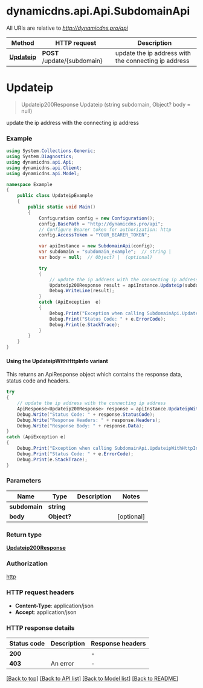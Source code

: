 # dynamicdns.api.Api.SubdomainApi

All URIs are relative to *http://dynamicdns.pro/api*

| Method | HTTP request | Description |
|--------|--------------|-------------|
| [**Updateip**](SubdomainApi.md#updateip) | **POST** /update/{subdomain} | update the ip address with the connecting ip address |

<a id="updateip"></a>
# **Updateip**
> Updateip200Response Updateip (string subdomain, Object? body = null)

update the ip address with the connecting ip address

### Example
```csharp
using System.Collections.Generic;
using System.Diagnostics;
using dynamicdns.api.Api;
using dynamicdns.api.Client;
using dynamicdns.api.Model;

namespace Example
{
    public class UpdateipExample
    {
        public static void Main()
        {
            Configuration config = new Configuration();
            config.BasePath = "http://dynamicdns.pro/api";
            // Configure Bearer token for authorization: http
            config.AccessToken = "YOUR_BEARER_TOKEN";

            var apiInstance = new SubdomainApi(config);
            var subdomain = "subdomain_example";  // string | 
            var body = null;  // Object? |  (optional) 

            try
            {
                // update the ip address with the connecting ip address
                Updateip200Response result = apiInstance.Updateip(subdomain, body);
                Debug.WriteLine(result);
            }
            catch (ApiException  e)
            {
                Debug.Print("Exception when calling SubdomainApi.Updateip: " + e.Message);
                Debug.Print("Status Code: " + e.ErrorCode);
                Debug.Print(e.StackTrace);
            }
        }
    }
}
```

#### Using the UpdateipWithHttpInfo variant
This returns an ApiResponse object which contains the response data, status code and headers.

```csharp
try
{
    // update the ip address with the connecting ip address
    ApiResponse<Updateip200Response> response = apiInstance.UpdateipWithHttpInfo(subdomain, body);
    Debug.Write("Status Code: " + response.StatusCode);
    Debug.Write("Response Headers: " + response.Headers);
    Debug.Write("Response Body: " + response.Data);
}
catch (ApiException e)
{
    Debug.Print("Exception when calling SubdomainApi.UpdateipWithHttpInfo: " + e.Message);
    Debug.Print("Status Code: " + e.ErrorCode);
    Debug.Print(e.StackTrace);
}
```

### Parameters

| Name | Type | Description | Notes |
|------|------|-------------|-------|
| **subdomain** | **string** |  |  |
| **body** | **Object?** |  | [optional]  |

### Return type

[**Updateip200Response**](Updateip200Response.md)

### Authorization

[http](../README.md#http)

### HTTP request headers

 - **Content-Type**: application/json
 - **Accept**: application/json


### HTTP response details
| Status code | Description | Response headers |
|-------------|-------------|------------------|
| **200** |  |  -  |
| **403** | An error |  -  |

[[Back to top]](#) [[Back to API list]](../README.md#documentation-for-api-endpoints) [[Back to Model list]](../README.md#documentation-for-models) [[Back to README]](../README.md)


